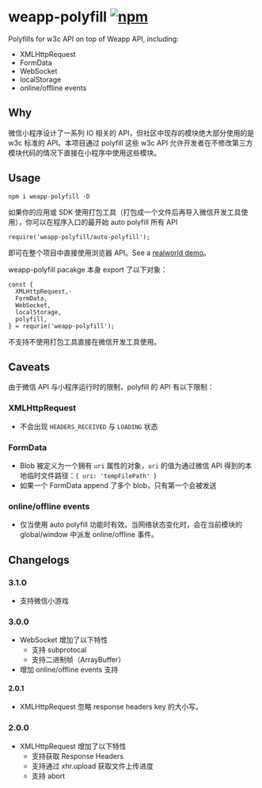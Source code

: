 # weapp-polyfill [![npm](https://img.shields.io/npm/v/weapp-polyfill.svg?style=flat-square)](https://www.npmjs.com/package/weapp-polyfill)
Polyfills for w3c API on top of Weapp API, including:

- XMLHttpRequest
- FormData
- WebSocket
- localStorage
- online/offline events

## Why
微信小程序设计了一系列 IO 相关的 API，但社区中现存的模块绝大部分使用的是 w3c 标准的 API。本项目通过 polyfill 这些 w3c API 允许开发者在不修改第三方模块代码的情况下直接在小程序中使用这些模块。

## Usage
```
npm i weapp-polyfill -D
```

如果你的应用或 SDK 使用打包工具（打包成一个文件后再导入微信开发工具使用），你可以在程序入口的最开始 auto polyfill 所有 API

```
require('weapp-polyfill/auto-polyfill');
```

即可在整个项目中直接使用浏览器 API。See a [realworld demo](https://github.com/leancloud/javascript-sdk/blob/35af5a0547b1d48d3d933fac1fae0eaf16083fa9/src/index-weapp.js)。

weapp-polyfill pacakge 本身 export 了以下对象：

```
const {
  XMLHttpRequest,·
  FormData,
  WebSocket,
  localStorage,
  polyfill,
} = requrie('weapp-polyfill');
```

不支持不使用打包工具直接在微信开发工具使用。

## Caveats
由于微信 API 与小程序运行时的限制，polyfill 的 API 有以下限制：

### XMLHttpRequest
- 不会出现 `HEADERS_RECEIVED` 与 `LOADING` 状态

### FormData
- Blob 被定义为一个拥有 `uri` 属性的对象，`uri` 的值为通过微信 API 得到的本地临时文件路径：`{ uri: 'tempFilePath' }`
- 如果一个 FormData append 了多个 blob，只有第一个会被发送

### online/offline events
- 仅当使用 auto polyfill 功能时有效。当网络状态变化时，会在当前模块的 global/window 中派发 online/offline 事件。

## Changelogs
### 3.1.0
-  支持微信小游戏

### 3.0.0
- WebSocket 增加了以下特性
  - 支持 subprotocal
  - 支持二进制帧（ArrayBuffer）
- 增加 online/offline events 支持

#### 2.0.1
- XMLHttpRequest 忽略 response headers key 的大小写。

### 2.0.0
- XMLHttpRequest 增加了以下特性
  - 支持获取 Response Headers
  - 支持通过 xhr.upload 获取文件上传进度
  - 支持 abort
